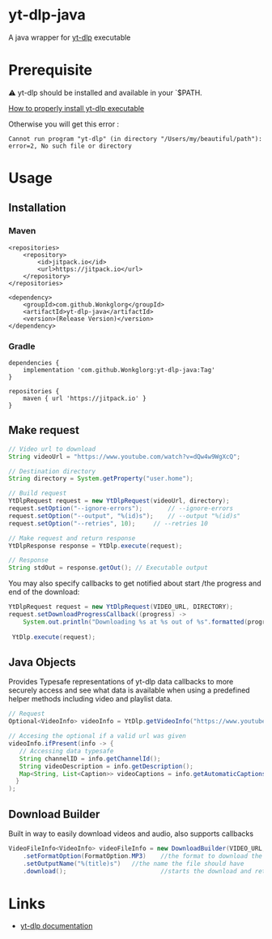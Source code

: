 # yt-dlp-java

A java wrapper for [yt-dlp](https://github.com/yt-dlp/yt-dlp) executable

# Prerequisite

:warning: yt-dlp should be installed and available in your `$PATH.

[How to properly install yt-dlp executable](https://github.com/yt-dlp/yt-dlp#installation)

Otherwise you will get this error :

`Cannot run program "yt-dlp" (in directory "/Users/my/beautiful/path"): error=2, No such file or directory`

# Usage

## Installation

### Maven

```
<repositories>
    <repository>
        <id>jitpack.io</id>
        <url>https://jitpack.io</url>
    </repository>
</repositories>
```

```
<dependency>
    <groupId>com.github.Wonkglorg</groupId>
    <artifactId>yt-dlp-java</artifactId>
    <version>(Release Version)</version>
</dependency>
```


### Gradle

```
dependencies {
    implementation 'com.github.Wonkglorg:yt-dlp-java:Tag'
}
```

```
repositories {
    maven { url 'https://jitpack.io' }
}
```

## Make request

```java
// Video url to download
String videoUrl = "https://www.youtube.com/watch?v=dQw4w9WgXcQ";

// Destination directory
String directory = System.getProperty("user.home");

// Build request
YtDlpRequest request = new YtDlpRequest(videoUrl, directory);
request.setOption("--ignore-errors");		// --ignore-errors
request.setOption("--output", "%(id)s");	// --output "%(id)s"
request.setOption("--retries", 10);		// --retries 10

// Make request and return response
YtDlpResponse response = YtDlp.execute(request);

// Response
String stdOut = response.getOut(); // Executable output
```

You may also specify callbacks to get notified about start /the progress and end of the download:

```java
YtDlpRequest request = new YtDlpRequest(VIDEO_URL, DIRECTORY);
request.setDownloadProgressCallback((progress) -> 
    System.out.println("Downloading %s at %s out of %s".formatted(progress.fileName(), progress.downloadSpeed(), progress.progressPercent())));
        
 YtDlp.execute(request);
```

## Java Objects
Provides Typesafe representations of yt-dlp data callbacks to more securely access and see what data is available when using a predefined helper methods including video and playlist data.

```java
// Request
Optional<VideoInfo> videoInfo = YtDlp.getVideoInfo("https://www.youtube.com/watch?v=dQw4w9WgXcQ");

// Accesing the optional if a valid url was given
videoInfo.ifPresent(info -> {
   // Accessing data typesafe
   String channelID = info.getChannelId();
   String videoDescription = info.getDescription();
   Map<String, List<Caption>> videoCaptions = info.getAutomaticCaptions();
  }
);
```

## Download Builder
Built in way to easily download videos and audio, also supports callbacks

```java
VideoFileInfo<VideoInfo> videoFileInfo = new DownloadBuilder(VIDEO_URL, DIRECTORY)
    .setFormatOption(FormatOption.MP3)    //the format to download the file in
    .setOutputName("%(title)s")   //the name the file should have
    .download();                          //starts the download and returns information about the file and its data
```

# Links
* [yt-dlp documentation](https://github.com/yt-dlp/yt-dlp)
